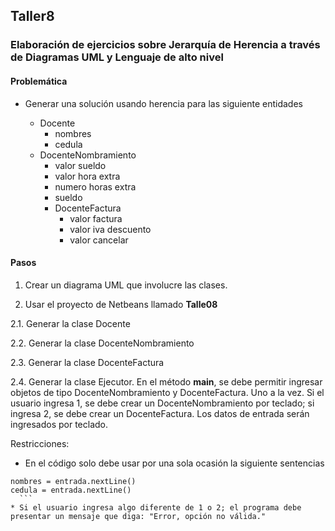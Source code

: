 ## Taller8

### Elaboración de ejercicios sobre Jerarquía de Herencia a través de Diagramas UML y Lenguaje de alto nivel

#### Problemática
* Generar una solución usando herencia para las siguiente entidades

  * Docente
    * nombres
    * cedula
  * DocenteNombramiento
    * valor sueldo
    * valor hora extra
    * numero horas extra
    * sueldo
    * DocenteFactura
      * valor factura
      * valor iva descuento
      * valor cancelar

#### Pasos


1. Crear un diagrama UML que involucre las clases.

2. Usar el proyecto de Netbeans llamado **Talle08**

  2.1. Generar la clase Docente

  2.2. Generar la clase DocenteNombramiento

  2.3. Generar la clase DocenteFactura

  2.4. Generar la clase Ejecutor. En el método **main**, se debe permitir ingresar objetos de tipo DocenteNombramiento y DocenteFactura. Uno a la vez. Si el usuario ingresa 1, se debe crear un DocenteNombramiento por teclado; si ingresa 2, se debe crear un DocenteFactura. Los datos de entrada serán ingresados por teclado.

  Restricciones:
  * En el código solo debe usar por una sola ocasión la siguiente sentencias
  ```
  nombres = entrada.nextLine()
  cedula = entrada.nextLine()
    ```
  * Si el usuario ingresa algo diferente de 1 o 2; el programa debe presentar un mensaje que diga: "Error, opción no válida."
